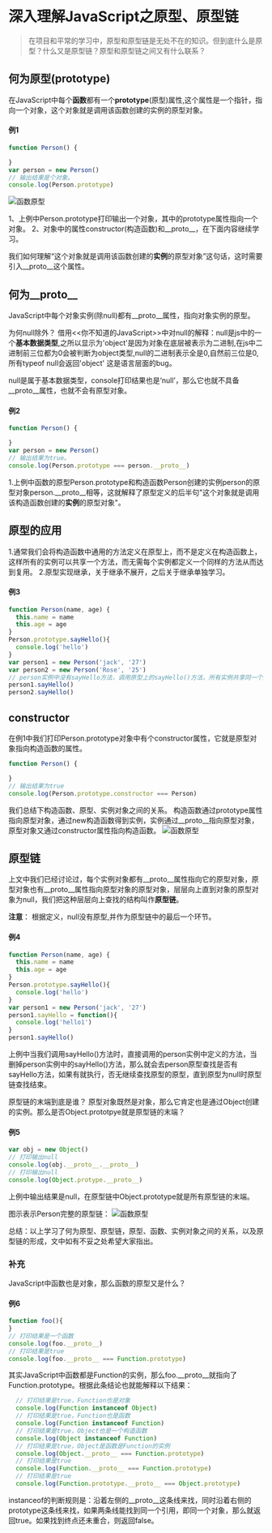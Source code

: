 # 深入理解JavaScript之原型、原型链

>在项目和平常的学习中，原型和原型链是无处不在的知识。但到底什么是原型？什么又是原型链？原型和原型链之间又有什么联系？

## 何为原型(prototype)
在JavaScript中每个**函数**都有一个**prototype**(原型)属性,这个属性是一个指针，指向一个对象，这个对象就是调用该函数创建的实例的原型对象。

#### 例1
```js
function Person() {

}
var person = new Person()
// 输出结果是个对象。
console.log(Person.prototype)
```
![函数原型](./image/1函数原型.jpg)

1、上例中Person.prototype打印输出一个对象，其中的prototype属性指向一个对象。
2、对象中的属性constructor(构造函数)和__proto__，在下面内容继续学习。

我们如何理解“这个对象就是调用该函数创建的**实例**的原型对象”这句话，这时需要引入__proto__这个属性。

## 何为__proto__
JavaScript中每个对象实例(除null)都有__proto__属性，指向对象实例的原型。

为何null除外？
借用<<你不知道的JavaScript>>中对null的解释：null是js中的一个**基本数据类型**,之所以显示为'object'是因为对象在底层被表示为二进制,在js中二进制前三位都为0会被判断为object类型,null的二进制表示全是0,自然前三位是0,所有typeof null会返回'object' 这是语言层面的bug。

null是属于基本数据类型，console打印结果也是‘null’，那么它也就不具备__proto__属性，也就不会有原型对象。
#### 例2
```js
function Person() {

}
var person = new Person()
// 输出结果为true。
console.log(Person.prototype === person.__proto__)
```
1.上例中函数的原型Person.prototype和构造函数Person创建的实例person的原型对象person.__proto__相等，这就解释了原型定义的后半句"这个对象就是调用该构造函数创建的**实例**的原型对象"。

## 原型的应用
1.通常我们会将构造函数中通用的方法定义在原型上，而不是定义在构造函数上，这样所有的实例可以共享一个方法，而无需每个实例都定义一个同样的方法从而达到复用。
2.原型实现继承，关于继承不展开，之后关于继承单独学习。
#### 例3
```js
function Person(name, age) {
  this.name = name
  this.age = age
}
Person.prototype.sayHello(){
  console.log('hello')
}
var person1 = new Person('jack', '27')
var person2 = new Person('Rose', '25')
// person实例中没有sayHello方法，调用原型上的sayHello()方法，所有实例共享同一个方法。
person1.sayHello()
person2.sayHello()
```
## constructor
在例1中我们打印Person.prototype对象中有个constructor属性，它就是原型对象指向构造函数的属性。
```js
function Person() {

}
// 输出结果为true
console.log(Person.prototype.constructor === Person)
```
我们总结下构造函数、原型、实例对象之间的关系。
构造函数通过prototype属性指向原型对象，通过new构造函数得到实例，实例通过__proto__指向原型对象，原型对象又通过constructor属性指向构造函数。
![函数原型](./image/2prototype.jpg)

## 原型链
上文中我们已经讨论过，每个实例对象都有__proto__属性指向它的原型对象，原型对象也有__proto__属性指向原型对象的原型对象，层层向上直到对象的原型对象为null，我们把这种层层向上查找的结构叫作**原型链**。

**注意**：
  根据定义，null没有原型,并作为原型链中的最后一个环节。
#### 例4
```js
function Person(name, age) {
  this.name = name
  this.age = age
}
Person.prototype.sayHello(){
  console.log('hello')
}
var person1 = new Person('jack', '27')
person1.sayHello = function(){
  console.log('hello1')
}
person1.sayHello()
```
上例中当我们调用sayHello()方法时，直接调用的person实例中定义的方法，当删掉person实例中的sayHello()方法，那么就会去person原型查找是否有sayHello方法，如果有就执行，否无继续查找原型的原型，直到原型为null时原型链查找结束。

原型链的末端到底是谁？
原型对象既然是对象，那么它肯定也是通过Object创建的实例。那么是否Object.prototpye就是原型链的末端？
#### 例5
```js
var obj = new Object()
// 打印输出null
console.log(obj.__proto__.__proto__)
// 打印输出null
console.log(Object.protype.__proto__)
```
上例中输出结果是null，在原型链中Object.prototype就是所有原型链的末端。

图示表示Person完整的原型链：
![函数原型](./image/3prototype.jpg)

总结：以上学习了何为原型、原型链，原型、函数、实例对象之间的关系，以及原型链的形成，文中如有不妥之处希望大家指出。

### 补充
JavaScript中函数也是对象，那么函数的原型又是什么？
#### 例6
```js
function foo(){
}
// 打印结果是一个函数
console.log(foo.__proto__)
// 打印结果是true
console.log(foo.__proto__ === Function.prototype)
```
其实JavaScript中函数都是Function的实例，那么foo.__proto__就指向了Function.prototype。根据此条结论也就能解释以下结果：

```js
  // 打印结果是true，Function也是对象
  console.log(Function instanceof Object)
  // 打印结果是true，Function也是函数
  console.log(Function instanceof Function)
  // 打印结果是true，Object也是一个构造函数
  console.log(Object instanceof Function)
  // 打印结果是true，Object是函数是Function的实例
  console.log(Object.__proto__ === Function.prototype)
  // 打印结果是true
  console.log(Function.__proto__ === Function.prototype)
  // 打印结果是true
  console.log(Function.prototype.__proto__ === Object.prototype)
```
instanceof的判断规则是：沿着左侧的__proto__这条线来找，同时沿着右侧的prototype这条线来找，如果两条线能找到同一个引用，即同一个对象，那么就返回true。如果找到终点还未重合，则返回false。
